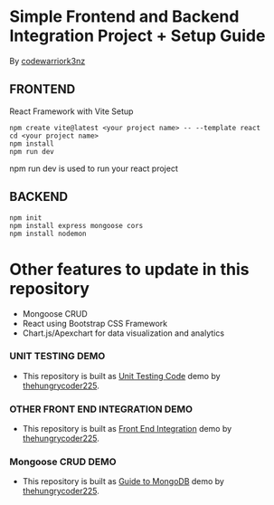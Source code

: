 # Simple Frontend and Backend Integration Project + Setup Guide 

By [codewarriork3nz](https://github.com/3612kenken/)

## FRONTEND 
React Framework with Vite Setup

```
npm create vite@latest <your project name> -- --template react
cd <your project name>
npm install
npm run dev 
```
npm run dev is used to run your react project

## BACKEND

```
npm init
npm install express mongoose cors
npm install nodemon
```
# Other features to update in this repository

* Mongoose CRUD
* React using Bootstrap CSS Framework
* Chart.js/Apexchart for data visualization and analytics

### UNIT TESTING DEMO

* This repository is built as [Unit Testing Code](https://github.com/thehungrycoder225/unit-test-demo.git) demo by [thehungrycoder225](https://github.com/thehungrycoder225/).

### OTHER FRONT END INTEGRATION DEMO
* This repository is built as [Front End Integration](https://github.com/thehungrycoder225/demo-frontend-integration.git) demo by [thehungrycoder225](https://github.com/thehungrycoder225/).

### Mongoose CRUD DEMO
* This repository is built as [Guide to MongoDB](https://github.com/thehungrycoder225/guide-to-mongodb.git) demo by [thehungrycoder225](https://github.com/thehungrycoder225/).



